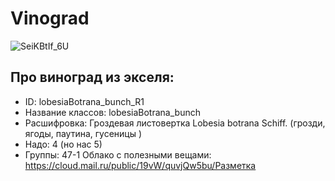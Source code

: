 # Vinograd
![SeiKBtIf_6U](https://user-images.githubusercontent.com/120749144/224935876-cee08de1-bd51-47a0-9f00-72b280e4cc55.jpg)

## Про виноград из экселя: 
 - ID: lobesiaBotrana_bunch_R1
 - Название классов: lobesiaBotrana_bunch
 - Расшифровка: Гроздевая листовертка Lobesia botrana Schiff. (грозди, ягоды, паутина, гусеницы )
 - Надо: 4 (но нас 5)
 - Группы: 47-1
Облако с полезными вещами:
https://cloud.mail.ru/public/19vW/quvjQw5bu/Разметка
